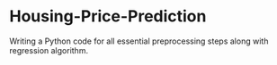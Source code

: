# Housing-Price-Prediction
Writing a Python code for all essential preprocessing steps along with regression algorithm.
